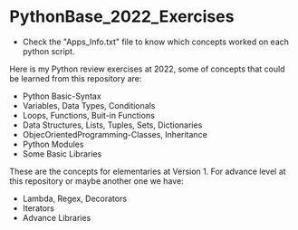 # PythonBase_2022_Exercises

+ Check the "Apps_Info.txt" file to know which concepts worked on each python script.

Here is my Python review exercises at 2022, some of concepts that could be learned from this repository are:
  - Python Basic-Syntax
  - Variables, Data Types, Conditionals
  - Loops, Functions, Buit-in Functions
  - Data Structures, Lists, Tuples, Sets, Dictionaries
  - ObjecOrientedProgramming-Classes, Inheritance
  - Python Modules
  - Some Basic Libraries
  
These are the concepts for elementaries at Version 1.
For advance level at this repository or maybe another one we have:
  - Lambda, Regex, Decorators
  - Iterators
  - Advance Libraries
  
